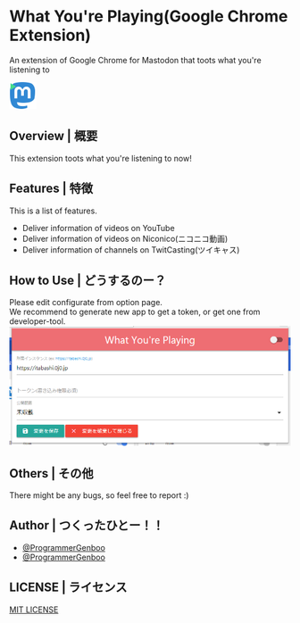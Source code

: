 # What You're Playing(Google Chrome Extension)
An extension of Google Chrome for Mastodon that toots what you're listening to

![Logo](/icon48.png)

## Overview | 概要
This extension toots what you're listening to now!

## Features | 特徴
This is a list of features.
* Deliver information of videos on YouTube
* Deliver information of videos on Niconico(ニコニコ動画)
* Deliver information of channels on TwitCasting(ツイキャス)

## How to Use | どうするのー？
Please edit configurate from option page.<Br />
We recommend to generate new app to get a token, or get one from developer-tool.
![Option Page](image/001.png)

## Others | その他
There might be any bugs, so feel free to report :)

## Author | つくったひとー！！
* [@ProgrammerGenboo](https://itabashi.0j0.jp/@ProgrammerGenboo)
* [@ProgrammerGenboo](https://knzk.me/@ProgrammerGenboo)

## LICENSE | ライセンス
[MIT LICENSE](/LICENSE)